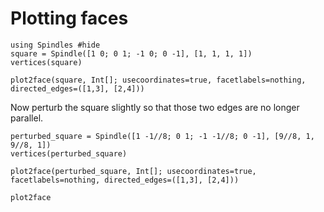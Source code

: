 # Plotting faces

```@example plots
using Spindles #hide
square = Spindle([1 0; 0 1; -1 0; 0 -1], [1, 1, 1, 1])
vertices(square)
```

```@example plots
plot2face(square, Int[]; usecoordinates=true, facetlabels=nothing, directed_edges=([1,3], [2,4]))
```
Now perturb the square slightly so that those two edges are no longer parallel.
```@example plots
perturbed_square = Spindle([1 -1//8; 0 1; -1 -1//8; 0 -1], [9//8, 1, 9//8, 1])
vertices(perturbed_square)
```

```@example plots
plot2face(perturbed_square, Int[]; usecoordinates=true, facetlabels=nothing, directed_edges=([1,3], [2,4]))
```


```@docs
plot2face
```
